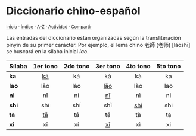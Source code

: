 # Diccionario chino-español
<sup>[Inicio](https://github.com/jucardus.github.io/repo/blob/main/readme.md) · [Índice](https://github.com/jucardus.github.io/repo/blob/main/indices/diccionarios.md) · [A-Z](https://github.com/jucardus.github.io/repo/blob/main/indices/alfabetico.md) · [Actividad](https://github.com/jucardus.github.io/repo/blob/main/indices/actividad.md) · [Compartir](https://x.com/intent/tweet?text=Diccionario%20chino-espa%C3%B1ol%20en%20Jucardus%2C%20con%20los%20lemas%20clasificados%20por%20s%C3%ADlabas.%0A%E2%86%92%20https%3A%2F%2Fgithub.com%2Fjucardus%2Frepo%2Fblob%2Fmain%2Findices%2Fchino-espanol.md%0A%0A%23dccnrs_jucardus%0A%40jucardus)</sup>

Las entradas del diccionario están organizadas según la transliteración pinyin de su primer carácter. Por ejemplo, el lema chino 老師 (老师) [lǎoshī] se buscará en la sílaba inicial _lao_.

| Sílaba | 1er tono | 2do tono | 3er tono | 4to tono | 5to tono |
| :----- | :------: | :------: | :------: | :------: | :------: |
| **ka** | [kā](https://github.com/jucardus.github.io/repo/blob/main/indices/chino-espanol-ka1.md) | ká | kǎ | kà | ka |
| **lao** | lāo | láo | [lǎo](https://github.com/jucardus.github.io/repo/blob/main/indices/chino-espanol-lao3.md) | lào | lao |
| **ni** | nī | ní | [nǐ](https://github.com/jucardus.github.io/repo/blob/main/indices/chino-espanol-ni3.md) | nì | ni |
| **shi** | shī | shí | shǐ | [shì](https://github.com/jucardus.github.io/repo/blob/main/indices/chino-espanol-shi4.md) | shi |
| **ta** | [tā](https://github.com/jucardus.github.io/repo/blob/main/indices/chino-espanol-ta1.md) | tá | tǎ | tà | ta |
| **xi** | xī | xí | [xǐ](https://github.com/jucardus.github.io/repo/blob/main/indices/chino-espanol-xi3.md) | xì | xi |
